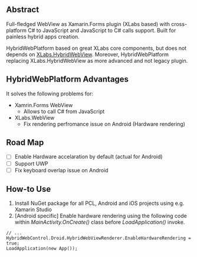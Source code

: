 ## Abstract
Full-fledged WebView as Xamarin.Forms plugin (XLabs based) with cross-platform C# to JavaScript and JavaScript to C# calls support. Built for painless hybrid apps creation.

HybridWebPlatform based on great XLabs core components, but does not depends on [XLabs.HybridWebView](https://github.com/XLabs/Xamarin-Forms-Labs/wiki/HybridWebView). Moreover, HybridWebPlatform replacing XLabs.HybridWebView as more advanced and not legacy plugin.

## HybridWebPlatform Advantages
It solves the following problems for:

- Xamrin.Forms WebView
  - Allows to call C# from JavaScript
- XLabs.WebView
  - Fix rendering perfromance issue on Android (Hardware rendering)

## Road Map
- [ ] Enable Hardware accelaration by default (actual for Android)
- [ ] Support UWP
- [ ] Fix keyboard overlap issue on Android

## How-to Use
1. Install NuGet package for all PCL, Android and iOS projects using e.g. Xamarin Studio
1. [Android specific] Enable hardware rendering using the following code within _MainActivity.OnCreate()_ class before _LoadApplication()_ invoke.
```
// ...
HybridWebControl.Droid.HybridWebViewRenderer.EnableHardwareRendering = true;
LoadApplication(new App());
```
